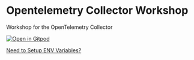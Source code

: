 # Opentelemetry Collector Workshop
Workshop for the OpenTelemetry Collector

[![Open in Gitpod](https://gitpod.io/button/open-in-gitpod.svg)](https://gitpod.io/#https://github.com/honeycombio/opentelemetry-collector-workshop/tree/wip.alayshia)

[Need to Setup ENV Variables?](https://gitpod.io/variables)
